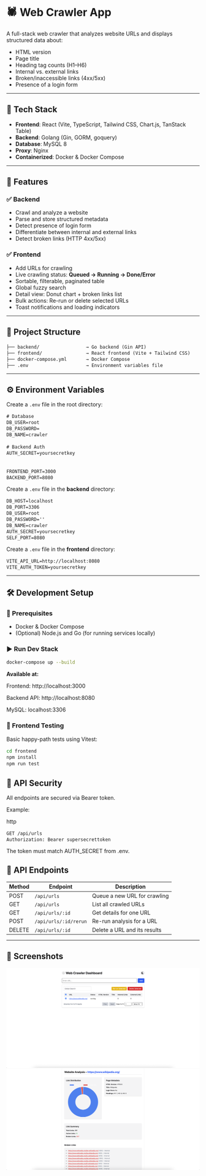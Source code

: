 # 🕷️ Web Crawler App

A full-stack web crawler that analyzes website URLs and displays structured data about:

- HTML version  
- Page title  
- Heading tag counts (H1–H6)  
- Internal vs. external links  
- Broken/inaccessible links (4xx/5xx)  
- Presence of a login form  

---

## 🧰 Tech Stack

- **Frontend**: React (Vite, TypeScript, Tailwind CSS, Chart.js, TanStack Table)  
- **Backend**: Golang (Gin, GORM, goquery)  
- **Database**: MySQL 8  
- **Proxy**: Nginx  
- **Containerized**: Docker & Docker Compose  

---

## 🚀 Features

### ✅ Backend

- Crawl and analyze a website  
- Parse and store structured metadata  
- Detect presence of login form  
- Differentiate between internal and external links  
- Detect broken links (HTTP 4xx/5xx)

### ✅ Frontend

- Add URLs for crawling  
- Live crawling status: **Queued → Running → Done/Error**  
- Sortable, filterable, paginated table  
- Global fuzzy search  
- Detail view: Donut chart + broken links list  
- Bulk actions: Re-run or delete selected URLs  
- Toast notifications and loading indicators  

---

## 📂 Project Structure
```
├── backend/                 → Go backend (Gin API)
├── frontend/                → React frontend (Vite + Tailwind CSS)
├── docker-compose.yml       → Docker Compose
├── .env                     → Environment variables file
```

---

## ⚙️ Environment Variables

Create a `.env` file in the root directory:

```
# Database
DB_USER=root
DB_PASSWORD=
DB_NAME=crawler

# Backend Auth
AUTH_SECRET=yoursecretkey


FRONTEND_PORT=3000
BACKEND_PORT=8080

```

Create a `.env` file in the **backend** directory:

```
DB_HOST=localhost
DB_PORT=3306
DB_USER=root
DB_PASSWORD=''
DB_NAME=crawler
AUTH_SECRET=yoursecretkey
SELF_PORT=8080
```

Create a `.env` file in the **frontend** directory:

```
VITE_API_URL=http://localhost:8080
VITE_AUTH_TOKEN=yoursecretkey

```

---

## 🛠️ Development Setup

### 🔧 Prerequisites

- Docker & Docker Compose  
- (Optional) Node.js and Go (for running services locally)

### ▶️ Run Dev Stack

```bash
docker-compose up --build
```

**Available at:**

Frontend: http://localhost:3000

Backend API: http://localhost:8080

MySQL: localhost:3306

### 🧪 Frontend Testing

Basic happy-path tests using Vitest:

```bash
cd frontend
npm install
npm run test
```

## 🔐 API Security
All endpoints are secured via Bearer token.

Example:

http
```
GET /api/urls
Authorization: Bearer supersecrettoken
```
The token must match AUTH_SECRET from .env.


## 🧩 API Endpoints

| Method | Endpoint                  | Description                      |
|--------|---------------------------|----------------------------------|
| POST   | `/api/urls`               | Queue a new URL for crawling     |
| GET    | `/api/urls`               | List all crawled URLs            |
| GET    | `/api/urls/:id`           | Get details for one URL          |
| POST   | `/api/urls/:id/rerun`     | Re-run analysis for a URL        |
| DELETE | `/api/urls/:id`           | Delete a URL and its results     |

---

## 📸 Screenshots
![Web Crawler Dashboard](https://raw.githubusercontent.com/prangonsafayet/web-crawler/main/screenshots/dashboard.png)
![Web Crawler Dashboard](https://raw.githubusercontent.com/prangonsafayet/web-crawler/main/screenshots/detail-page.png)



